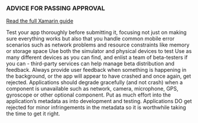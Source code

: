 ﻿### ADVICE FOR PASSING APPROVAL

[Read the full Xamarin guide](https://developer.xamarin.com/guides/cross-platform/application_fundamentals/building_cross_platform_applications/part_6_-_testing_and_app_store_approvals/)

Test your app thoroughly before submitting it, focusing not just on making sure everything works but also that you handle common mobile error scenarios such as network problems and resource constraints like memory or storage space
Use both the simulator and physical devices to test
Use as many different devices as you can find, and enlist a team of beta-testers if you can - third-party services can help manage beta distribution and feedback.
Always provide user feedback when something is happening in the background, or the app will appear to have crashed and once again, get rejected.
Applications should degrade gracefully (and not crash) when a component is unavailable such as network, camera, microphone, GPS, gyroscope or other optional component.
Put as much effort into the application’s metadata as into development and testing. Applications DO get rejected for minor infringements in the metadata so it is worthwhile taking the time to get it right. 